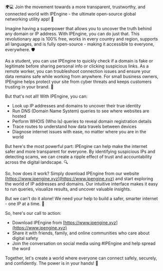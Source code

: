 🌍💻 Join the movement towards a more transparent, trustworthy, and connected world with IPEngine - the ultimate open-source global networking utility app! 🚀

Imagine having a superpower that allows you to uncover the truth behind any domain or IP address. With IPEngine, you can do just that. This revolutionary app is 100% free, works in every country and region, supports all languages, and is fully open-source - making it accessible to everyone, everywhere. 🛡️

As a student, you can use IPEngine to quickly check if a domain is fake or legitimate before sharing personal info or clicking suspicious links. As a remote worker, you can troubleshoot connection issues and ensure your data remains safe while working from anywhere. For small business owners, IPEngine helps protect your site from cyber threats and keeps customers trusting in your brand. 📡

But that's not all! With IPEngine, you can:

* Look up IP addresses and domains to uncover their true identity
* Run DNS (Domain Name System) queries to see where websites are hosted
* Perform WHOIS (Who Is) queries to reveal domain registration details
* Trace routes to understand how data travels between devices
* Diagnose internet issues with ease, no matter where you are in the world

But here's the most powerful part: IPEngine can help make the internet safer and more transparent for everyone. By identifying suspicious IPs and detecting scams, we can create a ripple effect of trust and accountability across the digital landscape. 🔍

So, how does it work? Simply download IPEngine from our website [https://www.ipengine.xyz](https://www.ipengine.xyz) and start exploring the world of IP addresses and domains. Our intuitive interface makes it easy to run queries, visualize results, and uncover valuable insights.

But we can't do it alone! We need your help to build a safer, smarter internet - one IP at a time. 🌟

So, here's our call to action:

* Download IPEngine from [https://www.ipengine.xyz](https://www.ipengine.xyz)
* Share it with friends, family, and online communities who care about digital safety
* Join the conversation on social media using #IPEngine and help spread the word

Together, let's create a world where everyone can connect safely, securely, and confidently. The power is in your hands! 💪